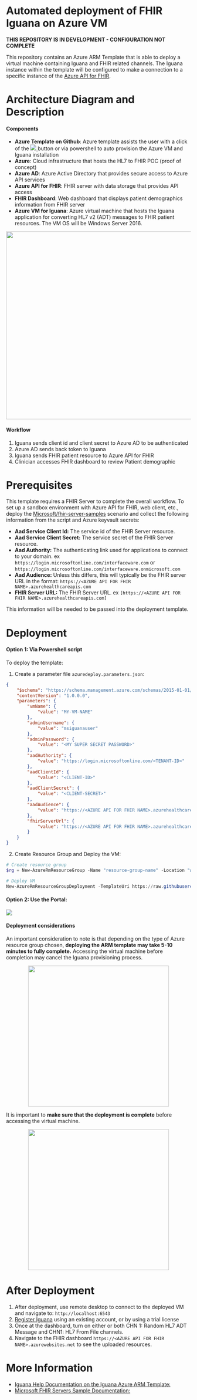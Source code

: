 # Automated deployment of FHIR Iguana on Azure VM

**THIS REPOSITORY IS IN DEVELOPMENT - CONFIGURATION NOT COMPLETE**

This repository contains an Azure ARM Template that is able to deploy a virtual machine containing Iguana and FHIR related channels. The Iguana instance within the template will be configured to make a connection to a specific instance of the [Azure API for FHIR](https://azure.microsoft.com/en-us/services/azure-api-for-fhir/). 

# Architecture Diagram and Description

#### Components
- **Azure Template on Github**: Azure template assists the user with a click of the <a href="https://portal.azure.com/#create/Microsoft.Template/uri/https%3A%2F%2Fraw.githubusercontent.com%2Finterfacewarecs%2Figuana-azure-fhir%2Fmaster%2Fazuredeploy.json" target="_blank">
    <img src="https://azuredeploy.net/deploybutton.png"/>
</a> button or via powershell to auto provision the Azure VM and Iguana installation 
- **Azure**: Cloud infrastructure that hosts the HL7 to FHIR POC (proof of concept)
- **Azure AD**: Azure Active Directory that provides secure access to Azure API services
- **Azure API for FHIR**: FHIR server with data storage that provides API access
- **FHIR Dashboard**: Web dashboard that displays patient demographics information from FHIR server
- **Azure VM for Iguana**: Azure virtual machine that hosts the Iguana application for converting HL7 v2 (ADT) messages to FHIR patient resources. The VM OS will be Windows Server 2016.

<center><img src="https://raw.githubusercontent.com/InterfacewareCS/iguana-azure-fhir/master/DesignDiagram.png" width="512"></center>

#### Workflow
1. Iguana sends client id and client secret to Azure AD to be authenticated
2. Azure AD sends back token to Iguana
3. Iguana sends FHIR patient resource to Azure API for FHIR
4. Clinician accesses FHIR dashboard to review Patient demographic

# Prerequisites

This template requires a FHIR Server to complete the overall workflow. To set up a sandbox environment with Azure API for FHIR, web client, etc., deploy the [Microsoft/fhir-server-samples](https://github.com/Microsoft/fhir-server-samples) scenario and collect the following information from the script and Azure keyvault secrets:

- **Aad Service Client Id:** The service id of the FHIR Server resource.
- **Aad Service Client Secret:** The service secret of the FHIR Server resource.
- **Aad Authority:** The authenticating link used for applications to connect to your domain. ex `https://login.microsoftonline.com/interfaceware.com` or `https://login.microsoftonline.com/interfaceware.onmicrosoft.com`
- **Aad Audience:** Unless this differs, this will typically be the FHIR server URL in the format: `https://<AZURE API FOR FHIR NAME>.azurehealthcareapis.com`
- **FHIR Server URL:** The FHIR Server URL. ex `[https://<AZURE API FOR FHIR NAME>.azurehealthcareapis.com]`

This information will be needed to be passed into the deployment template.

# Deployment

#### Option 1: Via Powershell script 

To deploy the template:

1. Create a parameter file `azuredeploy.parameters.json`:

```json
{
    "$schema": "https://schema.management.azure.com/schemas/2015-01-01/deploymentParameters.json#",
    "contentVersion": "1.0.0.0",
    "parameters": {
        "vmName": {
            "value": "MY-VM-NAME"
        },
        "adminUsername": {
            "value": "msiguanauser"
        },
        "adminPassword": {
            "value": "<MY SUPER SECRET PASSWORD>"
        },
        "aadAuthority": {
            "value": "https://login.microsoftonline.com/<TENANT-ID>"
        },
        "aadClientId": {
            "value": "<CLIENT-ID>"
        },
        "aadClientSecret": {
            "value": "<CLIENT-SECRET>"
        },
        "aadAudience": {
            "value": "https://<AZURE API FOR FHIR NAME>.azurehealthcareapis.com"
        },
        "fhirServerUrl": {
            "value": "https://<AZURE API FOR FHIR NAME>.azurehealthcareapis.com"
        }
    }
}
```
2. Create Resource Group and Deploy the VM:
```PowerShell
# Create resource group
$rg = New-AzureRmResourceGroup -Name "resource-group-name" -Location "westus2"

# Deploy VM
New-AzureRmResourceGroupDeployment -TemplateUri https://raw.githubusercontent.com/InterfacewareCS/iguana-azure-fhir/master/azuredeploy.json -TemplateParameterFile .\azuredeploy.parameters.json -ResourceGroupName $rg.ResourceGroupName
```

#### Option 2: Use the Portal:

<a href="https://portal.azure.com/#create/Microsoft.Template/uri/https%3A%2F%2Fraw.githubusercontent.com%2Finterfacewarecs%2Figuana-azure-fhir%2Fmaster%2Fazuredeploy.json" target="_blank">
    <img src="https://azuredeploy.net/deploybutton.png"/>
</a>

#### Deployment considerations

An important consideration to note is that depending on the type of Azure resource group chosen, **deploying the ARM template may take 5-10 minutes to fully complete.** Accessing the virtual machine before completion may cancel the Iguana provisioning process.

<center><img src="https://raw.githubusercontent.com/InterfacewareCS/iguana-azure-fhir/master/images/Deploying.png" width="384"></center>

It is important to **make sure that the deployment is complete** before accessing the virtual machine.

<center><img src="https://raw.githubusercontent.com/InterfacewareCS/iguana-azure-fhir/master/images/Success.png" width="384"></center>

# After Deployment

1. After deployment, use remote desktop to connect to the deployed VM and navigate to: `http://localhost:6543`
2. [Register Iguana](https://help.interfaceware.com/v6/register-iguana) using an existing account, or by using a trial license
3. Once at the dashboard, turn on either or both CHN 1: Random HL7 ADT Message and CHN1: HL7 From File channels.
4. Navigate to the FHIR dashboard `https://<AZURE API FOR FHIR NAME>.azurewebsites.net` to see the uploaded resources.

# More Information 
- [Iguana Help Documentation on the Iguana Azure ARM Template:](https://help.interfaceware.com/v6/automated-deployment-of-fhir-iguana-on-azure-vm) 
- [Microsoft FHIR Servers Sample Documentation:](https://github.com/Microsoft/fhir-server-samples)
